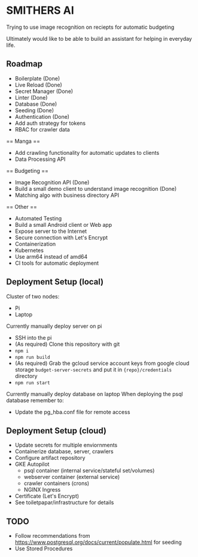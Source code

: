 # SMITHERS AI
Trying to use image recognition on reciepts for automatic budgeting

Ultimately would like to be able to build an assistant for helping in everyday life.

## Roadmap
* Boilerplate (Done)
* Live Reload (Done)
* Secret Manager (Done)
* Linter (Done)
* Database (Done)
* Seeding (Done)
* Authentication (Done)
* Add auth strategy for tokens 
* RBAC for crawler data

== Manga ==
* Add crawling functionality for automatic updates to clients
* Data Processing API

== Budgeting ==
* Image Recognition API (Done)
* Build a small demo client to understand image recognition (Done)
* Matching algo with business directory API

== Other ==
* Automated Testing
* Build a small Android client or Web app
* Expose server to the Internet
* Secure connection with Let's Encrypt
* Containerization
* Kubernetes
* Use arm64 instead of amd64
* CI tools for automatic deployment

## Deployment Setup (local)
Cluster of two nodes:
* Pi
* Laptop

Currently manually deploy server on pi
* SSH into the pi
* (As required) Clone this repository with git
* `npm i`
* `npm run build`
* (As required) Grab the gcloud service account keys from google cloud storage `budget-server-secrets` and put it in `{repo}/credentials` directory
* `npm run start`

Currently manually deploy database on laptop
When deploying the psql database remember to:
* Update the pg_hba.conf file for remote access

## Deployment Setup (cloud)
* Update secrets for multiple enviornments
* Containerize database, server, crawlers
* Configure artifact repository
* GKE Autopilot
  * psql container (internal service/stateful set/volumes)
  * webserver container (external service)
  * crawler containers (crons)
  * NGINX Ingress
* Certificate (Let's Encrypt)
* See toiletpapar/infrastructure for details

## TODO
* Follow recommendations from https://www.postgresql.org/docs/current/populate.html for seeding
* Use Stored Procedures